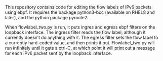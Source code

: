 This repository contains code for editing the flow labels of IPv6 packets using ebpf. It requires the package python3-bcc (available on RHEL8 and later), and the python package pyroute2. 

When flowlabel_two.py is run, it puts ingres and egress ebpf filters on the loopback interface. The ingress filter reads the flow label, although it currently doesn't do anything with it. The egress filter sets the flow label to a currently hard-coded value, and then prints it out. Flowlabel_two.py will run infinitely until it gets a ctrl-C, at which point it will print out a message for each IPv6 packet sent by the loopback interface.
